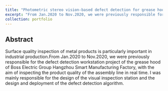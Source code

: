 ```yaml
---
title: "Photometric stereo vision-based defect detection for grease hoods "
excerpt: "From Jan.2020 to Nov.2020, we were previously responsible for the defect detection workstation project of the grease hood of Boss Electric Group Hangzhou Smart Manufacturing Factory, with the aim of inspecting the product quality of the assembly line in real time. I was mainly responsible for the design of the visual inspection station and the design and deployment of the defect detection algorithm."
collection: portfolio
---
```


## Abstract

Surface quality inspection of metal products is particularly important in industrial production.From Jan.2020 to Nov.2020, we were previously responsible for the defect detection workstation project of the grease hood of Boss Electric Group Hangzhou Smart Manufacturing Factory, with the aim of inspecting the product quality of the assembly line in real time. I was mainly responsible for the design of the visual inspection station and the design and deployment of the defect detection algorithm.